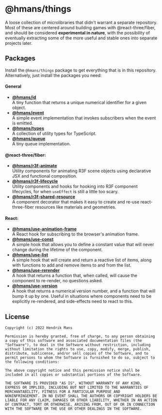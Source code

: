 # @hmans/things

A loose collection of microlibraries that didn't warrant a separate repository. Most of these are centered around building games with @react-three/fiber, and should be considered **experimental in nature**, with the possibility of eventually extracting some of the more useful and stable ones into separate projects later.

## Packages

Install the `@hmans/things` package to get everything that is in this repository. Alternatively, just install the packages you need:

#### General

- **[@hmans/id](https://github.com/hmans/things/tree/main/packages/hmans-id)**  
  A tiny function that returns a unique numerical identifier for a given object.
- **[@hmans/event](https://github.com/hmans/things/tree/main/packages/hmans-event)**  
  A simple event implementation that invokes subscribers when the event is emitted.
- **[@hmans/types](https://github.com/hmans/things/tree/main/packages/hmans-types)**  
  A collection of utility types for TypeScript.
- **[@hmans/queue](https://github.com/hmans/things/tree/main/packages/hmans-queue)**  
  A tiny queue implementation.

#### @react-three/fiber:

- **[@hmans/r3f-animate](https://github.com/hmans/things/tree/main/packages/hmans-r3f-animate)**  
  Utility components for animating R3F scene objects using declarative JSX and functional composition.
- **[@hmans/r3f-lifecycle](https://github.com/hmans/things/tree/main/packages/hmans-r3f-lifecycle)**  
  Utility components and hooks for hooking into R3F component lifecycles, for when `useEffect` is still a little too scary.
- **[@hmans/r3f-shared-resource](https://github.com/hmans/things/tree/main/packages/hmans-r3f-shared-resource)**  
  A component decorator that makes it easy to create and re-use react-three-fiber resources like materials and geometries.

#### React:

- **[@hmans/use-animation-frame](https://github.com/hmans/things/tree/main/packages/hmans-use-animation-frame)**  
  A React hook for subscribing to the browser's animation frame.
- **[@hmans/use-const](https://github.com/hmans/things/tree/main/packages/hmans-use-const)**  
  A simple hook that allows you to define a constant value that will never change during the lifetime of the component.
- **[@hmans/use-list](https://github.com/hmans/things/tree/main/packages/hmans-use-list)**  
  A simple hook that will create and return a reactive list of items, along with functions to add and remove items to and from the list.
- **[@hmans/use-rerender](https://github.com/hmans/things/tree/main/packages/hmans-use-rerender)**  
  A hook that returns a function that, when called, will cause the component to re-render, no questions asked.
- **[@hmans/use-version](https://github.com/hmans/things/tree/main/packages/hmans-use-version)**  
  A hook that returns a numerical version number, and a function that will bump it up by one. Useful in situations where components need to be explicitly re-rendered, and side-effects need to react to this.

## License

```
Copyright (c) 2022 Hendrik Mans

Permission is hereby granted, free of charge, to any person obtaining
a copy of this software and associated documentation files (the
"Software"), to deal in the Software without restriction, including
without limitation the rights to use, copy, modify, merge, publish,
distribute, sublicense, and/or sell copies of the Software, and to
permit persons to whom the Software is furnished to do so, subject to
the following conditions:

The above copyright notice and this permission notice shall be
included in all copies or substantial portions of the Software.

THE SOFTWARE IS PROVIDED "AS IS", WITHOUT WARRANTY OF ANY KIND,
EXPRESS OR IMPLIED, INCLUDING BUT NOT LIMITED TO THE WARRANTIES OF
MERCHANTABILITY, FITNESS FOR A PARTICULAR PURPOSE AND
NONINFRINGEMENT. IN NO EVENT SHALL THE AUTHORS OR COPYRIGHT HOLDERS BE
LIABLE FOR ANY CLAIM, DAMAGES OR OTHER LIABILITY, WHETHER IN AN ACTION
OF CONTRACT, TORT OR OTHERWISE, ARISING FROM, OUT OF OR IN CONNECTION
WITH THE SOFTWARE OR THE USE OR OTHER DEALINGS IN THE SOFTWARE.
```
